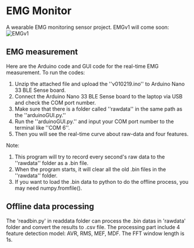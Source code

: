 # EMG Monitor
A wearable EMG monitoring sensor project.
EMGv1 will come soon:
![EMGv1](https://github.com/xit057/EMGMonitor/blob/master/hardware/circuit/img/EMGv1.png?raw=true)
## EMG measurement
Here are the Arduino code and GUI code for the real-time EMG measurement.
To run the codes:
1. Unzip the attached file and upload the ''v010219.ino'' to Arduino Nano 33 BLE Sense board.
2. Connect the  Arduino Nano 33 BLE Sense board to the laptop via USB and check the COM port number.
3. Make sure that there is a folder called ''rawdata'' in the same path as the ''arduinoGUI.py.''
4. Run the  ''arduinoGUI.py.'' and input your COM port number to the terminal like ''COM 6''.
5. Then you will see the real-time curve about raw-data and four features.

Note: 
1. This program will try to record every second's raw data to the ''rawdata'' folder as a .bin file.
2. When the program starts, it will clear all the old .bin files in the ''rawdata'' folder.
3. If you want to load the .bin data to python to do the offline process, you may need numpy.fromfile().


## Offline data processing
The 'readbin.py' in readdata folder can process the .bin datas in 'rawdata' folder and convert the results to .csv file.
The processing part include 4 feature detection model: AVR, RMS, MEF, MDF.
The FFT window length is 1s.


